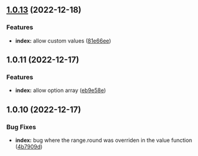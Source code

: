 ## [1.0.13](https://github.com/LukyVj/randomiCSSer/compare/v1.0.11...v1.0.13) (2022-12-18)


### Features

* **index:** allow custom values ([81e66ee](https://github.com/LukyVj/randomiCSSer/commit/81e66ee49e0108550b2c5f29fb93aff86c2c9f84))



## 1.0.11 (2022-12-17)

### Features

- **index:** allow option array ([eb9e58e](https://github.com/LukyVj/randomiCSSer/commit/eb9e58e8913522e3628bac60519f70cec8bac858))

## 1.0.10 (2022-12-17)

### Bug Fixes

- **index:** bug where the range.round was overriden in the value function ([4b7909d](https://github.com/LukyVj/randomiCSSer/commit/4b7909d4cc116cbff90dfee75fa6609ce8c5c221))
